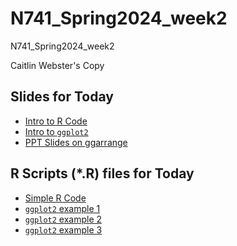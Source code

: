 # N741_Spring2024_week2

N741_Spring2024_week2

Caitlin Webster's Copy

## Slides for Today

* [Intro to R Code](https://melindahiggins2000.github.io/RWorkshops_HJFGlobal_AugSept2023/HJF_Rworkshop_08242023_pt1.html#21)
* [Intro to `ggplot2`](https://melindahiggins2000.github.io/RWorkshops_HJFGlobal_AugSept2023/HJF_Rworkshop_08242023_pt3.html#1)
* [PPT Slides on ggarrange](https://raw.githubusercontent.com/melindahiggins2000/N741_Spring2024_week2/main/ggarrange_slides.pptx)

## R Scripts (*.R) files for Today

* [Simple R Code](https://raw.githubusercontent.com/melindahiggins2000/N741_Spring2024_week2/main/module01_Rscript.R)
* [`ggplot2` example 1](https://raw.githubusercontent.com/melindahiggins2000/N741_Spring2024_week2/main/ggplot_Rscript_01.R)
* [`ggplot2` example 2](https://raw.githubusercontent.com/melindahiggins2000/N741_Spring2024_week2/main/ggplot_Rscript_02.R)
* [`ggplot2` example 3](https://raw.githubusercontent.com/melindahiggins2000/N741_Spring2024_week2/main/ggplot_Rscript_03.R)


